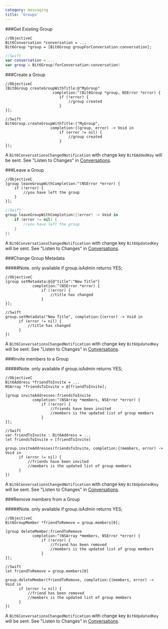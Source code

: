```yaml
---
category: messaging
title: 'Groups'
---
```




###Get Existing Group

```objc
//ObjectiveC
Bit6Conversation *conversation = ...
Bit6Group *group = [Bit6Group groupForConversation:conversation];
```
```swift
//Swift
var conversation = ...
var group = Bit6Group(forConversation:conversation)
```

###Create a Group

```objc
//ObjectiveC
[Bit6Group createGroupWithTitle:@"MyGroup" 
					 completion:^(Bit6Group *group, NSError *error) {
			            if (!error) {
			                //group created
			            }
}];
```
```objc
//Swift
Bit6Group.createGroupWithTitle:("MyGroup", 
					completion:{(group, error) -> Void in
					    if (error != nil) {
					        //group created
					    }
});
```

A `Bit6ConversationsChangedNotification` with change key `Bit6AddedKey` will be sent. See "Listen to Changes" in [Conversations](#messaging-conversations).

###Leave a Group

```objc
//ObjectiveC
[group leaveGroupWithCompletion:^(NSError *error) {
	if (!error) {
		//you have left the group
	}
}];
```
```swift
//Swift
group.leaveGroupWithCompletion({(error) -> Void in
    if (error != nil) {
        //you have left the group
    }
})
```

A `Bit6ConversationsChangedNotification` with change key `Bit6UpdatedKey` will be sent. See "Listen to Changes" in [Conversations](#messaging-conversations).

###Change Group Metadata

#####Note. only available if group.isAdmin returns YES;

```objc
//ObjectiveC
[group setMetadata:@{@"title":"New Title"}
			completion:^(NSError *error) {
				if (!error) {
					//title has changed
				}
}];
```
```objc
//Swift
group.setMetadata("New Title", completion:{(error) -> Void in
      if (error != nil) {
          //title has changed
      }
})
```

A `Bit6ConversationsChangedNotification` with change key `Bit6UpdatedKey` will be sent. See "Listen to Changes" in [Conversations](#messaging-conversations).

###Invite members to a Group

#####Note. only available if group.isAdmin returns YES;

```objc
//ObjectiveC
Bit6Address *friendToInvite = ...
NSArray *friendsToInvite = @[friendToInvite];

[group inviteAddresses:friendsToInvite 
			completion:^(NSArray *members, NSError *error) {
				if (!error) {
					//friends have been invited
					//members is the updated list of group members
				}
}];
```
```objc
//Swift
var friendToInvite : Bit6Address = ...
let friendsToInvite = [friendToInvite]

group.inviteAddresses(friendsToInvite, completion:{(members, error) -> Void in
      if (error != nil) {
          //friends have been invited
		  //members is the updated list of group members
      }
})
```

A `Bit6ConversationsChangedNotification` with change key `Bit6UpdatedKey` will be sent. See "Listen to Changes" in [Conversations](#messaging-conversations).

###Remove members from a Group

#####Note. only available if group.isAdmin returns YES;

```objc
//ObjectiveC
Bit6GroupMember *friendToRemove = group.members[0];

[group deleteMember:friendToRemove 
			completion:^(NSArray *members, NSError *error) {
				if (!error) {
					//friend has been removed 
					//members is the updated list of group members
				}
}];
```
```objc
//Swift
let friendToRemove = group.members[0]

group.deleteMember(friendToRemove, completion:{(members, error) -> Void in
      if (error != nil) {
          //friend has been removed
		  //members is the updated list of group members
      }
})
```

A `Bit6ConversationsChangedNotification` with change key `Bit6UpdatedKey` will be sent. See "Listen to Changes" in [Conversations](#messaging-conversations).
